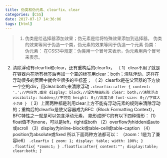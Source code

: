 ```yaml
---
title: 伪类和伪元素、clearfix、clear
categories: [CSS]
date: 2017-07-17 14:36:06
tags: [html]
---
```


> 1. 伪类是给选择器添加效果；伪元素是给将特殊效果添加到选择器。 伪类的效果等同于伪造一个类，伪元素的效果等同于伪造一个元素 伪类：
 伪元素：
 在CSS3中规定：伪类用一个冒号来表示，伪元素用两个冒号来表示。 

<!--more-->

2. 清除浮动有clearfix和clear，还有重构后的clearfix， （
1）clear不用了就是在容器内在所有标签后再加一个空的标签用clear：both；清除浮动，这样在浮动很多的页面中就会空很多的空标签； （
2）clearfix是在父容器的下方放一个空的div，用clear:both;来清除浮动 ` .clearfix::after { content: '.';//内容为.或空 display: block;//设为块级标签 clear: both;//清除浮动 visibility: hidden;//不可见 height: 0;//高度为0 font-size: 0;//字体大小为0 } ` （
3）上面两种都是利用clear上方不能有浮动元素的规则来清除浮动的；重构后的clearfix是使父容器成为BFC（Block Formatting Context），
BFC特性之一就是可以包含浮动元素，
能形成BFC的有以下四种情形： 
 (1）float值不为none，可以是left，right或both 
（2）overflow为hidden或auto或scroll 
（3）display为inline-block或table-cell或table-caption 
（4）position为absolute或fixed 所以下面两种方法都可以：
（zoom：1是为了兼容ie6） ` .clearfix { zoom: 1; display: table; width: 100%; } ` `.floatfix{ *zoom:1; } .floatfix:after{ content:""; display:table; clear:both; }`